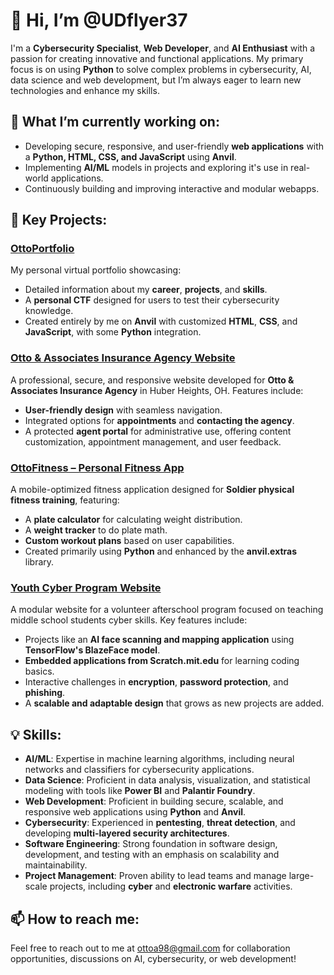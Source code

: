# 👋 Hi, I’m @UDflyer37

I'm a **Cybersecurity Specialist**, **Web Developer**, and **AI Enthusiast** with a passion for creating innovative and functional applications. My primary focus is on using **Python** to solve complex problems in cybersecurity, AI, data science and web development, but I’m always eager to learn new technologies and enhance my skills.

## 🌱 What I’m currently working on:
- Developing secure, responsive, and user-friendly **web applications** with a **Python, HTML, CSS, and JavaScript** using **Anvil**.
- Implementing **AI/ML** models in projects and exploring it's use in real-world applications.
- Continuously building and improving interactive and modular webapps.

## 🚀 Key Projects:

### [OttoPortfolio](https://otto-portfolio.com/)
My personal virtual portfolio showcasing:
- Detailed information about my **career**, **projects**, and **skills**.
- A **personal CTF** designed for users to test their cybersecurity knowledge.
- Created entirely by me on **Anvil** with customized **HTML**, **CSS**, and **JavaScript**, with some **Python** integration.

### [Otto & Associates Insurance Agency Website](https://theottoagency.com/)
A professional, secure, and responsive website developed for **Otto & Associates Insurance Agency** in Huber Heights, OH. Features include:
- **User-friendly design** with seamless navigation.
- Integrated options for **appointments** and **contacting the agency**.
- A protected **agent portal** for administrative use, offering content customization, appointment management, and user feedback.

### [OttoFitness – Personal Fitness App](https://ottofitness.anvil.app/)
A mobile-optimized fitness application designed for **Soldier physical fitness training**, featuring:
- A **plate calculator** for calculating weight distribution.
- A **weight tracker** to do plate math.
- **Custom workout plans** based on user capabilities.
- Created primarily using **Python** and enhanced by the **anvil.extras** library.

### [Youth Cyber Program Website](https://cyber-afterschool.anvil.app/)
A modular website for a volunteer afterschool program focused on teaching middle school students cyber skills. Key features include:
- Projects like an **AI face scanning and mapping application** using **TensorFlow's BlazeFace model**.
- **Embedded applications from Scratch.mit.edu** for learning coding basics.
- Interactive challenges in **encryption**, **password protection**, and **phishing**.
- A **scalable and adaptable design** that grows as new projects are added.

## 💡 Skills:
- **AI/ML**: Expertise in machine learning algorithms, including neural networks and classifiers for cybersecurity applications.
- **Data Science**: Proficient in data analysis, visualization, and statistical modeling with tools like **Power BI** and **Palantir Foundry**.
- **Web Development**: Proficient in building secure, scalable, and responsive web applications using **Python** and **Anvil**.
- **Cybersecurity**: Experienced in **pentesting**, **threat detection**, and developing **multi-layered security architectures**.
- **Software Engineering**: Strong foundation in software design, development, and testing with an emphasis on scalability and maintainability.
- **Project Management**: Proven ability to lead teams and manage large-scale projects, including **cyber** and **electronic warfare** activities.

## 📫 How to reach me:
Feel free to reach out to me at [ottoa98@gmail.com](mailto:ottoa98@gmail.com) for collaboration opportunities, discussions on AI, cybersecurity, or web development!


